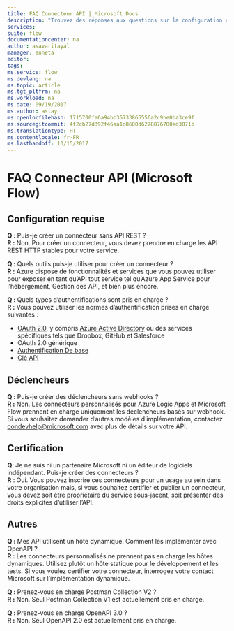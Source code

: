 ```yaml
---
title: FAQ Connecteur API | Microsoft Docs
description: "Trouvez des réponses aux questions sur la configuration requise, les déclencheurs et d’autres thèmes."
services: 
suite: flow
documentationcenter: na
author: asavaritayal
manager: anneta
editor: 
tags: 
ms.service: flow
ms.devlang: na
ms.topic: article
ms.tgt_pltfrm: na
ms.workload: na
ms.date: 09/19/2017
ms.author: astay
ms.openlocfilehash: 1715700fa6a94bb35733865556a2c9be0ba3ce9f
ms.sourcegitcommit: 4f2cb27d392f46aa1d8680d6278876780ed3871b
ms.translationtype: HT
ms.contentlocale: fr-FR
ms.lasthandoff: 10/15/2017
---
```

# <a name="api-connector-faq-microsoft-flow"></a>FAQ Connecteur API (Microsoft Flow)
## <a name="requirements"></a>Configuration requise
**Q :** Puis-je créer un connecteur sans API REST ? </br>
**R :** Non. Pour créer un connecteur, vous devez prendre en charge les API REST HTTP stables pour votre service. 

**Q :** Quels outils puis-je utiliser pour créer un connecteur ? </br>
**R :** Azure dispose de fonctionnalités et services que vous pouvez utiliser pour exposer en tant qu’API tout service tel qu’Azure App Service pour l’hébergement, Gestion des API, et bien plus encore.

**Q :** Quels types d’authentifications sont pris en charge ? </br>
**R :** Vous pouvez utiliser les normes d’authentification prises en charge suivantes :

* [OAuth 2.0](https://oauth.net/2/), y compris [Azure Active Directory](https://azure.microsoft.com/develop/identity/) ou des services spécifiques tels que Dropbox, GitHub et Salesforce
* OAuth 2.0 générique
* [Authentification De base](https://swagger.io/docs/specification/authentication/basic-authentication/)
* [Clé API](https://swagger.io/docs/specification/authentication/api-keys/)

## <a name="triggers"></a>Déclencheurs
**Q :** Puis-je créer des déclencheurs sans webhooks ? </br>
**R :** Non. Les connecteurs personnalisés pour Azure Logic Apps et Microsoft Flow prennent en charge uniquement les déclencheurs basés sur webhook. Si vous souhaitez demander d’autres modèles d’implémentation, contactez [condevhelp@microsoft.com](mailto:condevhelp@microsoft.com) avec plus de détails sur votre API.

## <a name="certification"></a>Certification
**Q**: Je ne suis ni un partenaire Microsoft ni un éditeur de logiciels indépendant. Puis-je créer des connecteurs ? </br>
**R** : Oui. Vous pouvez inscrire ces connecteurs pour un usage au sein dans votre organisation mais, si vous souhaitez certifier et publier un connecteur, vous devez soit être propriétaire du service sous-jacent, soit présenter des droits explicites d’utiliser l’API.

## <a name="other"></a>Autres
**Q :** Mes API utilisent un hôte dynamique. Comment les implémenter avec OpenAPI ? </br>
**R :** Les connecteurs personnalisés ne prennent pas en charge les hôtes dynamiques. Utilisez plutôt un hôte statique pour le développement et les tests. Si vous voulez certifier votre connecteur, interrogez votre contact Microsoft sur l’implémentation dynamique.

**Q :** Prenez-vous en charge Postman Collection V2 ? </br>
**R :** Non. Seul Postman Collection V1 est actuellement pris en charge.

**Q :** Prenez-vous en charge OpenAPI 3.0 ? </br>
**R :** Non. Seul OpenAPI 2.0 est actuellement pris en charge.

